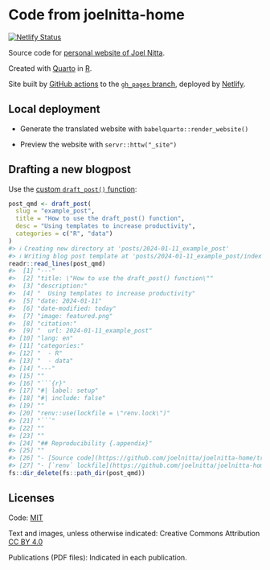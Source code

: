 
<!-- README.md is generated from README.Rmd. Please edit that file and render with rmarkdown::render("README.Rmd")-->

# Code from joelnitta-home

[![Netlify
Status](https://api.netlify.com/api/v1/badges/4dec3009-d025-4fdf-b25e-76e98b2f34e1/deploy-status)](https://app.netlify.com/sites/laughing-cray-e2c0db/deploys)

Source code for [personal website of Joel
Nitta](https://www.joelnitta.com).

Created with [Quarto](https://quarto.org/) in
[R](https://www.r-project.org/).

Site built by [GitHub actions](.github/workflows/build_site.yml) to the
[`gh_pages`
branch](https://github.com/joelnitta/joelnitta-home/tree/gh-pages),
deployed by [Netlify](https://www.netlify.com/).

## Local deployment

- Generate the translated website with `babelquarto::render_website()`

- Preview the website with `servr::httw("_site")`

## Drafting a new blogpost

Use the [custom `draft_post()` function](R/functions.R):

``` r
post_qmd <- draft_post(
  slug = "example_post",
  title = "How to use the draft_post() function",
  desc = "Using templates to increase productivity",
  categories = c("R", "data")
)
#> ℹ Creating new directory at 'posts/2024-01-11_example_post'
#> ℹ Writing blog post template at 'posts/2024-01-11_example_post/index.qmd'
readr::read_lines(post_qmd)
#>  [1] "---"                                                                                                               
#>  [2] "title: \"How to use the draft_post() function\""                                                                   
#>  [3] "description:"                                                                                                      
#>  [4] "  Using templates to increase productivity"                                                                        
#>  [5] "date: 2024-01-11"                                                                                                  
#>  [6] "date-modified: today"                                                                                              
#>  [7] "image: featured.png"                                                                                               
#>  [8] "citation:"                                                                                                         
#>  [9] "  url: 2024-01-11_example_post"                                                                                    
#> [10] "lang: en"                                                                                                          
#> [11] "categories:"                                                                                                       
#> [12] "  - R"                                                                                                             
#> [13] "  - data"                                                                                                          
#> [14] "---"                                                                                                               
#> [15] ""                                                                                                                  
#> [16] "```{r}"                                                                                                            
#> [17] "#| label: setup"                                                                                                   
#> [18] "#| include: false"                                                                                                 
#> [19] ""                                                                                                                  
#> [20] "renv::use(lockfile = \"renv.lock\")"                                                                               
#> [21] "```"                                                                                                               
#> [22] ""                                                                                                                  
#> [23] ""                                                                                                                  
#> [24] "## Reproducibility {.appendix}"                                                                                    
#> [25] ""                                                                                                                  
#> [26] "- [Source code](https://github.com/joelnitta/joelnitta-home/tree/main/posts/2024-01-11_example_post/index.qmd)"    
#> [27] "- [`renv` lockfile](https://github.com/joelnitta/joelnitta-home/tree/main/posts/2024-01-11_example_post/renv.lock)"
fs::dir_delete(fs::path_dir(post_qmd))
```

## Licenses

Code: [MIT](LICENSE)

Text and images, unless otherwise indicated: Creative Commons
Attribution [CC BY
4.0](https://creativecommons.org/licenses/by/4.0/legalcode)

Publications (PDF files): Indicated in each publication.

